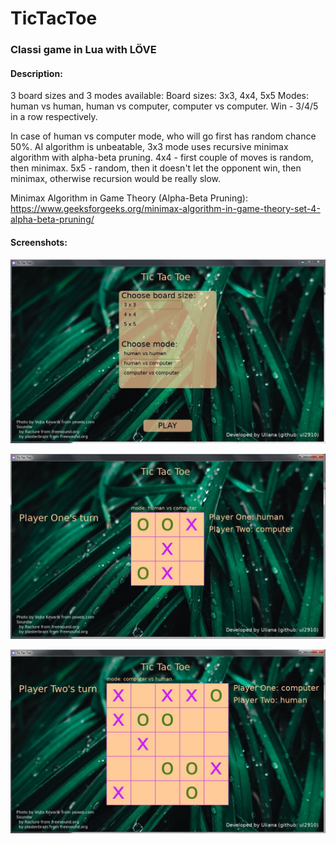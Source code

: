 # TicTacToe
### Classi game in Lua with LÖVE

#### Description:
3 board sizes and 3 modes available:
Board sizes: 3x3, 4x4, 5x5
Modes: human vs human, human vs computer, computer vs computer.
Win - 3/4/5 in a row respectively.

In case of human vs computer mode, who will go first has random chance 50%.
AI algorithm is unbeatable, 3x3 mode uses recursive minimax algorithm with alpha-beta pruning. 
4x4 - first couple of moves is random, then minimax.
5x5 - random, then it doesn't let the opponent win, then minimax, otherwise recursion would be really slow.

Minimax Algorithm in Game Theory (Alpha-Beta Pruning):
https://www.geeksforgeeks.org/minimax-algorithm-in-game-theory-set-4-alpha-beta-pruning/

#### Screenshots:

![StarterScreen](screenshots/starterScreen.jpg)

![3x3board](screenshots/3x3board.jpg)

![5x5board](screenshots/5x5board.jpg)
